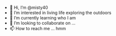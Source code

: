 - 👋 Hi, I’m @misty40
- 👀 I’m interested in living life exploring the outdoors 
- 🌱 I’m currently learning who I am 
- 💞️ I’m looking to collaborate on ...
- 📫 How to reach me ... hmm 

<!---
misty40/misty40 is a ✨ special ✨ repository because its `README.md` (this file) appears on your GitHub profile.
You can click the Preview link to take a look at your changes.
--->
